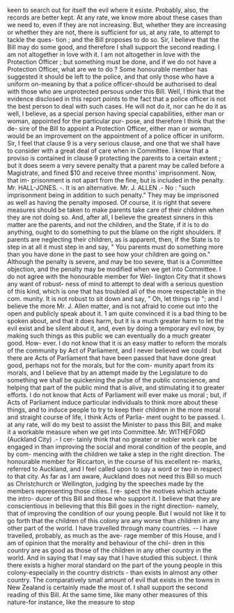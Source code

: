 keen to search out for itself the evil where it esiste. Probably, also, the records are better kept. At any rate, we know more about these cases than we need to, even if they are not increasing. But, whether they are increasing or whether they are not, there is sufficient for us, at any rate, to attempt to tackle the ques- tion ; and the Bill proposes to do so. Sir, I believe that the Bill may do some good, and therefore I shall support the second reading. I am not altogether in love with it. I am not altogether in love with the Protection Officer ; but something must be done, and if we do not have a Protection Officer, what are we to do ? Some honourable member has suggested it should be left to the police, and that only those who have a uniform on-meaning by that a police officer-should be authorised to deal with those who are unprotected persous under this Bill. Well, I think that the evidence disclosed in this report points to the fact that a police officer is not the best person to deal with such cases. He will not do it, nor can he do it as well, I believe, as a special person having special capabilities, either man or woman, appointed for the particular pur- pose, and therefore I think that the de- sire of the Bill to appoint a Protection Officer, either man or woman, would be an improvement on the appointment of a police officer in uniform. Sir, I feel that clause 9 is a very serious clause, and one that we shall have to consider with a great deal of care when in Committee. I know that a proviso is contained in clause 9 protecting the parents to a certain extent ; but it does seem a very severe penalty that a parent may be called before a Magistrate, and fined $10 and receive three months' imprisonment. Now, that im- prisonment is not apart from the fine, but is included in the penalty. Mr. HALL-JONES. -. It is an alternative. Mr. J. ALLEN .- No : "such imprisonment being in addition to such penalty." They may be imprisoned as well as having the penalty imposed. Of course, it is right that severe measures should be taken to make parents take care of their children when they are not doing so. And, after all, I believe the greatest sinners in this matter are the parents, and not the children, and the State, if it is to do anything, ought to do something to put the blame on the right shoulders. If parents are neglecting their children, as is apparent, then, if the State is to step in at all it must step in and say, " You parents must do something more than you have done in the past to see how your children are going on." Although the penalty is severe, and may be too severe, that is a Committee objection, and the penalty may be modified when we get into Committee. I do not agree with the honourable member for Wel- lington City that it shows any want of robust- ness of mind to attempt to deal with a serious question of this kind, which is one that has troubled all of the more respectable in the com. munity. It is not robust to sit down and say, " Oh, let things rip "; and I believe the more Mr. J. Allen matter, and is not afraid to come out into the open and publicly speak about it. 1 am quite convinced it is a bad thing to be spoken about, and that it does harm, but it is a much greater harm to let the evil exist and be silent about it, and, even by doing a temporary evil now, by making such things as this public we can eventually do a much greater good. How- ever. I do not know that it is an easy matter to reform the morals of the community by Act of Parliament, and I never believed we could : but there are Acts of Parliament that have been passed that have done great good, perhaps not for the morals, but for the com- munity apart from its morals, and I believe that by an attempt made by the Legislature to do something we shall be quickening the pulse of the public conscience, and helping that part of the public mind that is alive, and stimulating it to greater efforts. I do not know that Acts of Parliament will ever make us moral ; but, if Acts of Parliament induce particular individuals to think more about these things, and to induce people to try to keep their children in the more moral and straight course of life, I think Acts of Parlia- ment ought to be passed. I. at any rate, will do my best to assist the Minister to pass this Bill, and make it a workable measure when we get into Committee. Mr. WITHEFORD (Auckland City) .- I cer- tainly think that no greater or nobler work can be engaged in than improving the social and moral condition of the people, and by com- mencing with the children we take a step in the right direction. The honourable member for Riccarton, in the course of his excellent re- marks, referred to Auckland, and I feel called upon to say a word or two in respect to that city. As far as I am aware, Auckland does not need this Bill so much as Christchurch or Wellington, judging by the speeches made by the members representing those cities. I re- spect the motives which actuate the intro- ducer of this Bill and those who support it. I believe that they are conscientious in believing that this Bill goes in the right direction- namely, that of improving the condition of our young people. But I would not like it to go forth that the children of this colony are any worse than children in any other part of the world. I have travelled through many countries. -- I have travelled, probably, as much as the ave- rage member of this House, and I am of opinion that the morality and behaviour of the chil- dren in this country are as good as those of the children in any other country in the world. And in saying that I may say that I have studied this subject. I think there exists a higher moral standard on the part of the young people in this colony-especially in the country districts - than exists in almost any other country. The comparatively small amount of evil that exists in the towns in New Zealand is certainly made the most of. I shall support the second reading of this Bill. At the same time, like many other measures of this nature-for instance, like the measure to stop 